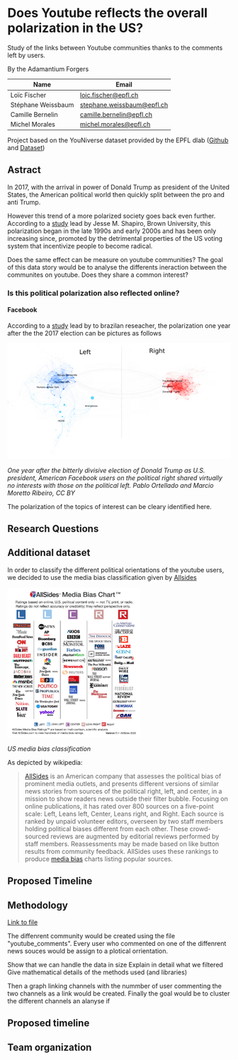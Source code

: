 # Does Youtube reflects the overall polarization in the US?
Study of the links between Youtube communities thanks to the comments left by users.

By the Adamantium Forgers

| Name                | Email                       |
|---------------------|-----------------------------|
| Loïc Fischer        | loic.fischer@epfl.ch        |
| Stéphane Weissbaum  | stephane.weissbaum@epfl.ch  |
| Camille Bernelin    | camille.bernelin@epfl.ch    |
| Michel Morales      | michel.morales@epfl.ch      |

Project based on the YouNiverse dataset provided by the EPFL dlab ([Github][5] and [Dataset](https://zenodo.org/record/4650046#.Y3bCAzOZNpg))


## Astract
In 2017, with the arrival in power of Donald Trump as president of the United States, the American political world then quickly split between the pro and anti Trump. 

However this trend of a more polarized society goes back even further. According to a [study][1] lead by Jesse M. Shapiro, Brown University, this polarization began in the late 1990s and early 2000s and has been only increasing since, promoted by the detrimental properties of the US voting system that incentivize people to become radical.

Does the same effect can be measure on youtube communities? The goal of this data story would be to analyse the differents ineraction between the communites on youtube. Does they share a common interest?


### Is this political polarization also reflected online?

#### Facebook

According to a [study][2] lead by to brazilan reseacher, the polarization one year after the the 2017 election can be pictures as follows

<img src="./pictures/fb_us_pol.png" alt="fb_us_pol" width="700"/>

*One year after the bitterly divisive election of Donald Trump as U.S. president, American Facebook users on the political right shared virtually no interests with those on the political left. Pablo Ortellado and Marcio Moretto Ribeiro, CC BY*

The polarization of the topics of interest can be cleary identified here.

## Research Questions

## Additional dataset 

In order to classify the different political orientations of the youtube users, we decided to use the media bias classification given by [Allsides][3]

<img src="./pictures/media_bias_allsides.png" alt="media_bias" width="300" class="center"/>

*US media bias classification* 

As depicted by wikipedia:
> [AllSides][4] is an American company that assesses the political bias of prominent media outlets, and presents different versions of similar news stories from sources of the political right, left, and center, in a mission to show readers news outside their filter bubble. Focusing on online publications, it has rated over 800 sources on a five-point scale: Left, Leans left, Center, Leans right, and Right. Each source is ranked by unpaid volunteer editors, overseen by two staff members holding political biases different from each other. These crowd-sourced reviews are augmented by editorial reviews performed by staff members. Reassessments may be made based on like button results from community feedback. AllSides uses these rankings to produce [media bias][3] charts listing popular sources.




## Proposed Timeline

## Methodology
[Link to file](main.py)

The diffenrent community would be created using the file "youtube_comments". Every user who commented on one of the diffenrent news souces would be assign to a plotical orrientation.

Show that we can handle the data in size
Explain in detail what we filtered
Give mathematical details of the methods used (and libraries)

Then a graph linking channels with the nummber of user commenting the two channels as a link would be created. Finally the goal would be to cluster the different channels an alanyse if 


## Proposed timeline


## Team organization

[1]: https://www.nber.org/papers/w26669
[2]: https://theconversation.com/mapping-brazils-political-polarization-online-96434
[3]: https://www.allsides.com/media-bias
[4]: https://www.allsides.com
[5]: https://github.com/epfl-dlab/YouNiverse
[6]: https://zenodo.org/record/4650046#.Y3bCAzOZNpg
